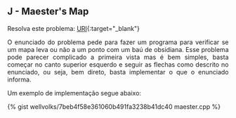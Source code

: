 <div id="mapa">

## J - Maester's Map

Resolva este problema:
[URI][uri-1855]{:target="_blank"}

<p align="justify">
O enunciado do problema pede para fazer um programa para verificar se um mapa leva ou não a um ponto com um baú de obsidiana. Esse problema pode parecer complicado a primeira vista mas é bem simples, basta começar no canto superior esquerdo e seguir as flechas como descrito no enunciado, ou seja, bem direto, basta implementar o que o enunciado informa. 
</p>

</div>
Um exemplo de implementação segue abaixo:

{% gist wellvolks/7beb4f58e361060b491fa3238b41dc40 maester.cpp %}


[uri-1855]:		https://www.urionlinejudge.com.br/judge/pt/problems/view/1855
